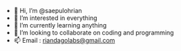 - 👋 Hi, I’m @saepulohrian
- 👀 I’m interested in everything
- 🌱 I’m currently learning anything
- 💞️ I’m looking to collaborate on coding and programming
- 📫 Email : riandagolabs@gmail.com

<!---
saepulohrian/saepulohrian is a ✨ special ✨ repository because its `README.md` (this file) appears on your GitHub profile.
You can click the Preview link to take a look at your changes.
--->

